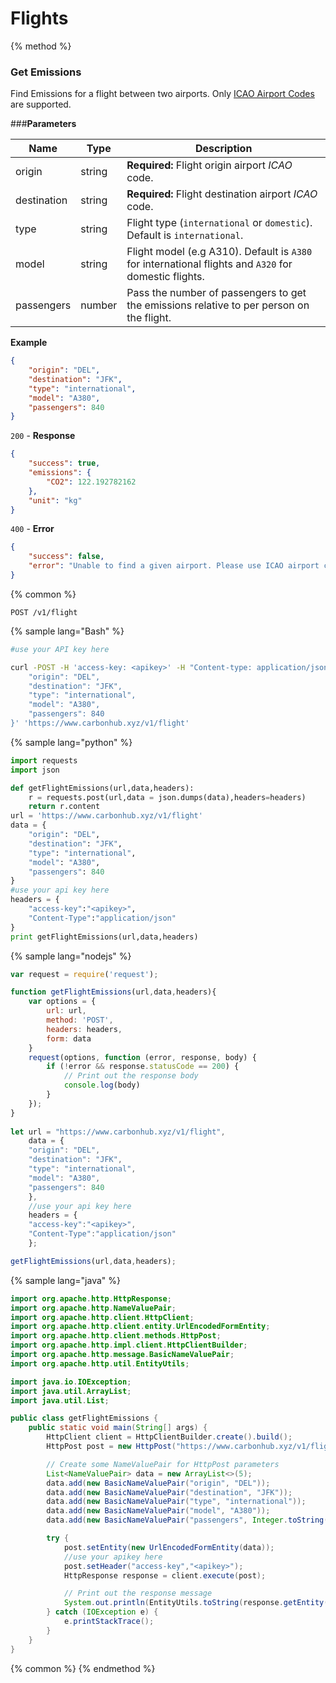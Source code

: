 # Flights

{% method %}
### Get Emissions
Find Emissions for a flight between two airports.
Only [ICAO Airport Codes](https://en.wikipedia.org/wiki/International_Civil_Aviation_Organization_airport_code) are supported.

###**Parameters**

| Name        | Type           | Description  |
| ------------- |-------------| -----|
| origin | string |**Required:** Flight origin airport _ICAO_ code. |
| destination  | string |**Required:** Flight destination airport _ICAO_ code. |
| type     | string | Flight type (`international` or `domestic`). Default is `international`. |
| model     | string | Flight model (e.g A310). Default is `A380` for international flights and `A320` for domestic flights. |
| passengers     | number | Pass the number of passengers to get the emissions relative to per person on the flight. |

**Example**
```JSON
{
	"origin": "DEL",
	"destination": "JFK",
	"type": "international",
	"model": "A380",
	"passengers": 840
}
```
`200` - **Response**
```JSON
{
	"success": true,
	"emissions": {
		"CO2": 122.192782162
	},
	"unit": "kg"
}
```
`400` - **Error** 
```JSON
{
	"success": false,
	"error": "Unable to find a given airport. Please use ICAO airport code."
}
```
{% common %}
```
POST /v1/flight
```
{% sample lang="Bash" %}
```Bash
#use your API key here

curl -POST -H 'access-key: <apikey>' -H "Content-type: application/json" -d '{
    "origin": "DEL",
    "destination": "JFK",
    "type": "international",
    "model": "A380",
    "passengers": 840
}' 'https://www.carbonhub.xyz/v1/flight'
```
{% sample lang="python" %}
```Python
import requests
import json

def getFlightEmissions(url,data,headers):
	r = requests.post(url,data = json.dumps(data),headers=headers)
	return r.content
url = 'https://www.carbonhub.xyz/v1/flight'
data = {
    "origin": "DEL",
    "destination": "JFK",
    "type": "international",
    "model": "A380",
    "passengers": 840
}
#use your api key here
headers = {
	"access-key":"<apikey>",
	"Content-Type":"application/json"
}
print getFlightEmissions(url,data,headers)
```

{% sample lang="nodejs" %}
```javascript
var request = require('request');

function getFlightEmissions(url,data,headers){
    var options = {
        url: url,
        method: 'POST',
        headers: headers,
        form: data
    }
    request(options, function (error, response, body) {
        if (!error && response.statusCode == 200) {
            // Print out the response body
            console.log(body)
        }
    });
}
    
let url = "https://www.carbonhub.xyz/v1/flight",
    data = {
    "origin": "DEL",
    "destination": "JFK",
    "type": "international",
    "model": "A380",
    "passengers": 840
    },
    //use your api key here
    headers = {
    "access-key":"<apikey>",
    "Content-Type":"application/json"
    };

getFlightEmissions(url,data,headers); 
```
{% sample lang="java" %}
```Java
import org.apache.http.HttpResponse;
import org.apache.http.NameValuePair;
import org.apache.http.client.HttpClient;
import org.apache.http.client.entity.UrlEncodedFormEntity;
import org.apache.http.client.methods.HttpPost;
import org.apache.http.impl.client.HttpClientBuilder;
import org.apache.http.message.BasicNameValuePair;
import org.apache.http.util.EntityUtils;

import java.io.IOException;
import java.util.ArrayList;
import java.util.List;

public class getFlightEmissions {
    public static void main(String[] args) {
        HttpClient client = HttpClientBuilder.create().build();
        HttpPost post = new HttpPost("https://www.carbonhub.xyz/v1/flight");

        // Create some NameValuePair for HttpPost parameters
        List<NameValuePair> data = new ArrayList<>(5);  
        data.add(new BasicNameValuePair("origin", "DEL"));
        data.add(new BasicNameValuePair("destination", "JFK"));
        data.add(new BasicNameValuePair("type", "international"));
        data.add(new BasicNameValuePair("model", "A380"));
        data.add(new BasicNameValuePair("passengers", Integer.toString(840)));

        try {
            post.setEntity(new UrlEncodedFormEntity(data));
            //use your apikey here
            post.setHeader("access-key","<apikey>");
            HttpResponse response = client.execute(post);

            // Print out the response message
            System.out.println(EntityUtils.toString(response.getEntity()));
        } catch (IOException e) {
            e.printStackTrace();
        }
    }
}
```

{% common %}
{% endmethod %}